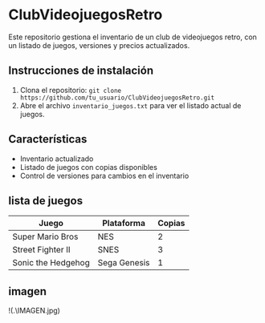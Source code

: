 # ClubVideojuegosRetro

Este repositorio gestiona el inventario de un club de videojuegos retro, con un listado de juegos, versiones y precios actualizados.


## Instrucciones de instalación
1. Clona el repositorio: `git clone https://github.com/tu_usuario/ClubVideojuegosRetro.git`
2. Abre el archivo `inventario_juegos.txt` para ver el listado actual de juegos.

## Características
- Inventario actualizado
- Listado de juegos con copias disponibles
- Control de versiones para cambios en el inventario

## lista de juegos
| Juego                 | Plataforma   | Copias |
|-----------------------|--------------|--------|
| Super Mario Bros      | NES          | 2      |
| Street Fighter II     | SNES         | 3      |
| Sonic the Hedgehog    | Sega Genesis | 1      |


## imagen

!(.\IMAGEN.jpg)
